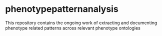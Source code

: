 # phenotypepatternanalysis
This repository contains the ongoing work of extracting and documenting phenotype related patterns across relevant phenotype ontologies
